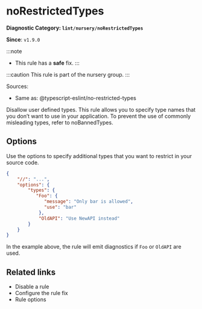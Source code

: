 # noRestrictedTypes

**Diagnostic Category: `lint/nursery/noRestrictedTypes`**

**Since**: `v1.9.0`

:::note
- This rule has a **safe** fix.
:::

:::caution
This rule is part of the nursery group.
:::

Sources: 
- Same as: @typescript-eslint/no-restricted-types

Disallow user defined types. This rule allows you to specify type names that you don’t want to use in your application. To prevent the use of commonly misleading types, refer to noBannedTypes.

## Options

Use the options to specify additional types that you want to restrict in your source code.

```json
{
    "//": "...",
    "options": {
        "types": {
           "Foo": {
              "message": "Only bar is allowed",
              "use": "bar"
            },
            "OldAPI": "Use NewAPI instead"
        }
    }
}
```

In the example above, the rule will emit diagnostics if `Foo` or `OldAPI` are used.

## Related links

- Disable a rule
- Configure the rule fix
- Rule options